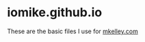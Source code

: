 # iomike.github.io
These are the basic files I use for <a href="http://mkelley.com" target="_blank">mkelley.com</a>
